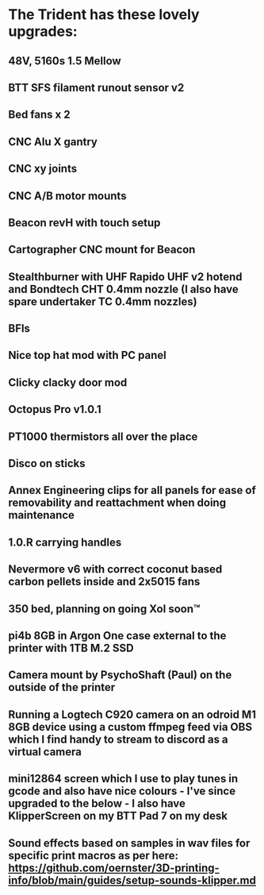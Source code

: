 # The Trident has these lovely upgrades:

## 48V, 5160s 1.5 Mellow
## BTT SFS filament runout sensor v2
## Bed fans x 2
## CNC Alu X gantry 
## CNC xy joints 
## CNC A/B motor mounts
## Beacon revH with touch setup
## Cartographer CNC mount for Beacon
## Stealthburner with UHF Rapido UHF v2 hotend and Bondtech CHT 0.4mm nozzle (I also have spare undertaker TC 0.4mm nozzles)
## BFIs 
## Nice top hat mod with PC panel
## Clicky clacky door mod
## Octopus Pro v1.0.1
## PT1000 thermistors all over the place
## Disco on sticks
## Annex Engineering clips for all panels for ease of removability and reattachment when doing maintenance
## 1.0.R carrying handles
## Nevermore v6 with correct coconut based carbon pellets inside and 2x5015 fans
## 350 bed, planning on going Xol soon™️
## pi4b 8GB in Argon One case external to the printer with 1TB M.2 SSD
## Camera mount by PsychoShaft (Paul) on the outside of the printer
## Running a Logtech C920 camera on an odroid M1 8GB device using a custom ffmpeg feed via OBS which I find handy to stream to discord as a virtual camera
## mini12864 screen which I use to play tunes in gcode and also have nice colours - I've since upgraded to the below - I also have KlipperScreen on my BTT Pad 7 on my desk
## Sound effects based on samples in wav files for specific print macros as per here: https://github.com/oernster/3D-printing-info/blob/main/guides/setup-sounds-klipper.md
